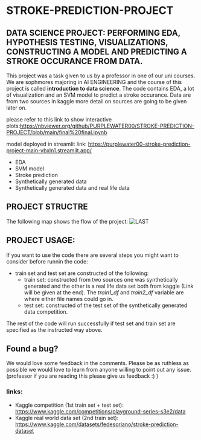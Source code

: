 # STROKE-PREDICTION-PROJECT

## DATA SCIENCE PROJECT: PERFORMING EDA, HYPOTHESIS TESTING, VISUALIZATIONS, CONSTRUCTING A MODEL AND PREDICTING A STROKE OCCURANCE FROM DATA.

This project was a task given to us by a professor in one of our uni courses. We are sophmores majoring in AI ENGINEERING and the course of this project is called **introduction to data science**. The code contains EDA, a lot of visualization and an SVM model to predict a stroke occurance. Data are from two sources in kaggle more detail on sources are going to be given later on. 

please refer to this link to show interactive plots:https://nbviewer.org/github/PURPLEWATER00/STROKE-PREDICTION-PROJECT/blob/main/final%20final.ipynb

model deployed in streamlit link: https://purplewater00-stroke-prediction-project-main-vbxln1.streamlit.app/

* EDA 
* SVM model
* Stroke prediction 
* Synthetically generated data
* Synthetically generated data and real life data

## PROJECT STRUCTRE
The following map shows the flow of the project:
![LAST](https://github.com/PURPLEWATER00/STROKE-PREDICTION-PROJECT/assets/121344707/dd14e766-c8b1-49c7-8651-d759eb0b46b0)

## PROJECT USAGE:
If you want to use the code there are several steps you might want to consider before runnin the code:
- train set and test set are constructed of the following:
    - train set: constructed from two sources one was synthetically generated and the other is a real life data set both from kaggle (Link will be given at the end). The *train1_df* and *train2_df* variable are where either file names could go in.
    - test set: constructed of the test set of the synthetically generated data competition.

The rest of the code will run successfully if test set and train set are specified as the instructed way above.
 
 ## Found a bug?
 We would love some feedback in the comments. Please be as ruthless as possible we would love to learn from anyone willing to point out any issue. (professor if you are reading this please give us feedback :) )
 
 ### links:
- Kaggle competition (1st train set + test set): https://www.kaggle.com/competitions/playground-series-s3e2/data
- Kaggle real world data set (2nd train set): https://www.kaggle.com/datasets/fedesoriano/stroke-prediction-dataset
   
